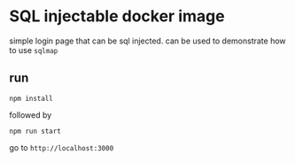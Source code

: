 # SQL injectable docker image

simple login page that can be sql injected. can be used to demonstrate how to use `sqlmap`

## run

`npm install`

followed by

`npm run start`

go to `http://localhost:3000`